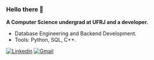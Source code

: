 ### Hello there 👋

**A Computer Science undergrad at UFRJ and a developer.**

- Database Engineering and Backend Development.
- Tools: Python, SQL, C++.

<a href="https://www.linkedin.com/in/pedro-saito-419a08247/" target="_blank"><img src="https://img.shields.io/static/v1?label=&message=Linkedin&color=0A66C2&style=for-the-badge&logo=linkedin&logoColor=whitesmoke" alt="Linkedin"></a>
<a href="mailto:pedrohhs@dcc.ufrj.br" target="_blank"><img src="https://img.shields.io/badge/Gmail-D14836?style=for-the-badge&logo=gmail&logoColor=white" alt="Gmail"></a>
